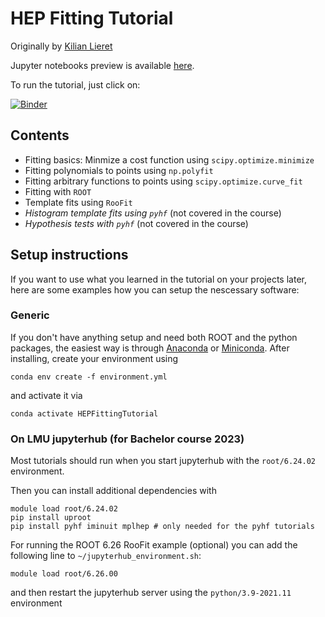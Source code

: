 # HEP Fitting Tutorial

Originally by [Kilian Lieret](https://github.com/klieret)

Jupyter notebooks preview is available [here](https://nbviewer.jupyter.org/github/nikoladze/HEPFittingTutorial/tree/bachelor-tutorial-2023/examples/jupyter_notebooks/).

To run the tutorial, just click on:

[![Binder](https://mybinder.org/badge_logo.svg)](https://mybinder.org/v2/gh/nikoladze/HEPFittingTutorial/bachelor-tutorial-2023?filepath=examples%2Fjupyter_notebooks)



## Contents

* Fitting basics: Minmize a cost function using ``scipy.optimize.minimize``
* Fitting polynomials to points using ``np.polyfit``
* Fitting arbitrary functions to points using ``scipy.optimize.curve_fit``
* Fitting with `ROOT`
* Template fits using ``RooFit``
* *Histogram template fits using ``pyhf``* (not covered in the course)
* *Hypothesis tests with ``pyhf``* (not covered in the course)


## Setup instructions

If you want to use what you learned in the tutorial on your projects later, here are some examples how you can setup the nescessary software:

### Generic

If you don't have anything setup and need both ROOT and the python packages, the easiest way is through [Anaconda](https://www.anaconda.com/products/individual#Downloads) or [Miniconda](https://docs.conda.io/en/latest/miniconda.html). After installing, create your environment using

```
conda env create -f environment.yml
```

and activate it via

```
conda activate HEPFittingTutorial
```

### On LMU jupyterhub (for Bachelor course 2023)

Most tutorials should run when you start jupyterhub with the `root/6.24.02` environment.

Then you can install additional dependencies with
```
module load root/6.24.02
pip install uproot
pip install pyhf iminuit mplhep # only needed for the pyhf tutorials
```

For running the ROOT 6.26 RooFit example (optional) you can add the following line to `~/jupyterhub_environment.sh`:

```
module load root/6.26.00
```

and then restart the jupyterhub server using the `python/3.9-2021.11` environment
